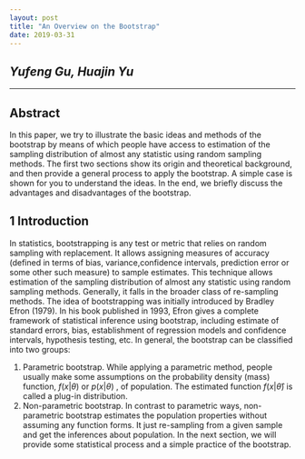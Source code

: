 ```yaml
---
layout: post
title: "An Overview on the Bootstrap"
date: 2019-03-31
---
```

## *Yufeng Gu, Huajin Yu*
---
## Abstract
In this paper, we try to illustrate the basic ideas and methods of the bootstrap by means of which people have access to estimation of the sampling distribution of almost any statistic using random sampling methods. The first two sections show its origin and theoretical background, and then provide a general process to apply the bootstrap. A simple case is shown for you to understand the ideas. In the end, we briefly discuss the advantages and disadvantages of the bootstrap.
## 1 Introduction
In statistics, bootstrapping is any test or metric that relies on random sampling with replacement. It allows assigning measures of accuracy (defined in terms of bias, variance,confidence intervals, prediction error or some other such measure) to sample estimates. This technique allows estimation of the sampling distribution of almost any statistic using random sampling methods. Generally, it falls in the broader class of re-sampling methods.
The idea of bootstrapping was initially introduced by Bradley Efron (1979). In his book published in 1993, Efron gives a complete framework of statistical inference using bootstrap, including estimate of standard errors, bias, establishment of regression models and confidence intervals, hypothesis testing, etc.
In general, the bootstrap can be classified into two groups:
1. Parametric bootstrap. While applying a parametric method, people usually make some assumptions on the probability density (mass) function, $f(x\vert\theta)$ or $p(x\vert\theta)$ , of population. The estimated function $f(x\vert\hat{\theta})$ is called a plug-in distribution.
2. Non-parametric bootstrap. In contrast to parametric ways, non-parametric bootstrap estimates the population properties without assuming any function forms. It just re-sampling from a given sample and get the inferences about population.
In the next section, we will provide some statistical process and a simple practice of the bootstrap.
